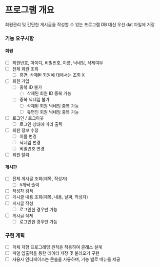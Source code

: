 # 프로그램 개요
회원관리 및 간단한 게시글을 작성할 수 있는 프로그램
DB 대신 우선 dat 파일에 저장

### 기능 요구사항
#### 회원
- [ ] 회원번호, 아이디, 비밀번호, 이름, 닉네임, 삭제여부
- [ ] 전체 회원 조회
  - [ ] 휴면, 삭제된 회원에 대해서는 조회 X
- [ ] 회원 가입
  - [ ] 중복 ID  불가
    - [ ] 삭제된 회원 ID 중복 가능
  - [ ] 중복 닉네임 불가
    - [ ] 삭제된 회원 닉네임 중복 가능
    - [ ] 휴면인 회원 닉네임 중복 가능
- [ ] 로그인 / 로그아웃
  - [ ] 로그인 상태에 따라 출력
- [ ] 회원 정보 수정
  - [ ] 이름 변경
  - [ ] 닉네임 변경
  - [ ] 비밀번호 변경
- [ ] 회원 탈퇴

#### 게시판
- [ ] 전체 게시글 조회(제목, 작성자)
  - [ ] 5개씩 출력
- [ ] 작성자 검색
- [ ] 게시글 내용 조회(제목, 내용, 날짜, 작성자)
- [ ] 게시글 작성
  - [ ] 로그인한 경우만 가능
- [ ] 게시글 삭제
  - [ ] 로그인한 경우만 가능

### 구현 계획
- [ ] 객체 지향 프로그래밍 원칙을 적용하여 클래스 설계
- [ ] 파일 입출력을 통한 데이터 저장 및 불러오기 구현
- [ ] 사용자 인터페이스는 콘솔을 사용하며, 기능 별로 메뉴를 제공